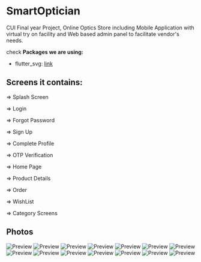 # SmartOptician
CUI Final year Project, Online Optics Store including Mobile Application with virtual try on facility and Web based admin panel to facilitate vendor's needs.


check
**Packages we are using:**

- flutter_svg: [link](https://pub.dev/packages/flutter_svg)

## Screens it contains:


=> Splash Screen

=> Login

=> Forgot Password

=> Sign Up

=> Complete Profile

=> OTP Verification

=> Home Page

=> Product Details

=> Order

=> WishList

=> Category Screens

## Photos
![Preview](/1.jpeg)
![Preview](2.jpeg)
![Preview](3.jpeg)
![Preview](4.jpeg)
![Preview](5.jpeg)
![Preview](6.jpeg)
![Preview](7.jpeg)
![Preview](8.jpeg)
![Preview](9.jpeg)
![Preview](10.jpeg)
![Preview](11.jpeg)
![Preview](12.jpeg)
![Preview](13.jpeg)
![Preview](14.jpeg)